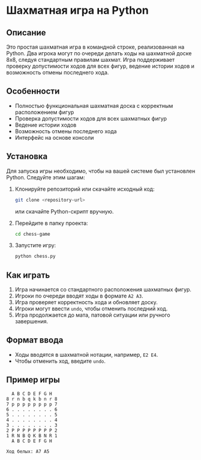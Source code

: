# Шахматная игра на Python

## Описание

Это простая шахматная игра в командной строке, реализованная на Python. Два игрока могут по очереди делать ходы на шахматной доске 8x8, следуя стандартным правилам шахмат. Игра поддерживает проверку допустимости ходов для всех фигур, ведение истории ходов и возможность отмены последнего хода.

## Особенности

- Полностью функциональная шахматная доска с корректным расположением фигур
- Проверка допустимости ходов для всех шахматных фигур
- Ведение истории ходов
- Возможность отмены последнего хода
- Интерфейс на основе консоли

## Установка

Для запуска игры необходимо, чтобы на вашей системе был установлен Python. Следуйте этим шагам:

1. Клонируйте репозиторий или скачайте исходный код:

   ```sh
   git clone <repository-url>
   ```

   или скачайте Python-скрипт вручную.

2. Перейдите в папку проекта:

   ```sh
   cd chess-game
   ```

3. Запустите игру:

   ```sh
   python chess.py
   ```

## Как играть

1. Игра начинается со стандартного расположения шахматных фигур.
2. Игроки по очереди вводят ходы в формате `A2 A3`.
3. Игра проверяет корректность хода и обновляет доску.
4. Игроки могут ввести `undo`, чтобы отменить последний ход.
5. Игра продолжается до мата, патовой ситуации или ручного завершения.

## Формат ввода

- Ходы вводятся в шахматной нотации, например, `E2 E4`.
- Чтобы отменить ход, введите `undo`.

## Пример игры

```
  A B C D E F G H
8 r n b q k b n r 8
7 p p p p p p p p 7
6 . . . . . . . . 6
5 . . . . . . . . 5
4 . . . . . . . . 4
3 . . . . . . . . 3
2 P P P P P P P P 2
1 R N B Q K B N R 1
  A B C D E F G H

Ход белых: A7 A5
```


